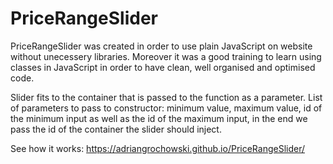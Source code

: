 # PriceRangeSlider

PriceRangeSlider was created in order to use plain JavaScript on website without unecessery libraries. Moreover it was a good training to learn using classes in JavaScript in order to have clean, well organised and optimised code. 

Slider fits to the container that is passed to the function as a parameter.
List of parameters to pass to constructor: minimum value, maximum value, id of the minimum input as well as the id of the maximum input, in the end we pass the id of the container the slider should inject.

See how it works: https://adriangrochowski.github.io/PriceRangeSlider/


